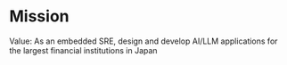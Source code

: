 # Mission

Value: As an embedded SRE, design and develop AI/LLM applications for the largest financial institutions in Japan